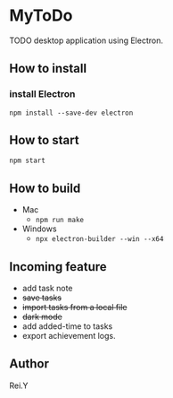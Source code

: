 # MyToDo
TODO desktop application using Electron.

## How to install
### install Electron
```npm install --save-dev electron```

## How to start
```npm start```

## How to build
 - Mac
    - ```npm run make```
 - Windows
    - ```npx electron-builder --win --x64```

## Incoming feature
 - add task note
 - ~~save tasks~~
 - ~~import tasks from a local file~~
 - ~~dark mode~~
 - add added-time to tasks
 - export achievement logs.


## Author
Rei.Y